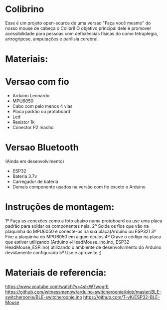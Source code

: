 # Colibrino
Esse é um projeto open-source de uma versao "Faça você mesmo" do nosso mouse de cabeça o Colibri! O objetivo principal dele é promover acessibilidade para pessoas com deficiências físicas do como tetraplegia, artrogripose, amputações e parilisia cerebral.

# Materiais:
# Versao com fio
- Arduino Leonardo
- MPU6050
- Cabo com pelo menos 4 vias
- Placa padrão ou protoboard
- Led
- Resistor 1k
- Conector P2 macho
# Versao Bluetooth
(Ainda em desenvolvimento)
- ESP32
- Bateria 3.7v
- Carregador de bateria 
- Demais componente usados na versão com fio exceto o Arduino 

# Instruções de montagem:
1º Faça as conexões como a foto abaixo numa protoboard ou use uma placa padrão para soldar os componentes nela.
2º Solde os fios que vão na plaquinha do MPU6050 e conecte-os na sua placa(Arduino ou ESP32)
3º Fixe a plaquinha do MPU6050 em algum óculos
4º Grave o código na placa que estiver utilizando (Arduino->HeadMouse_ino.ino, ESP32 HeadMouse_ESP.ino) utilizando o ambiente de desenvolvimento do Arduino devidamente configurado
5º Use e aproveite ;)

# Materiais de referencia:
https://www.youtube.com/watch?v=4sIkW7wogrE
https://github.com/witnessmenow/arduino-switcheroonie/blob/master/BLE-switcheroonie/BLE-switcheroonie.ino
https://github.com/T-vK/ESP32-BLE-Mouse
